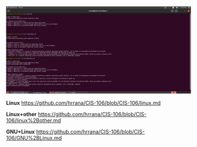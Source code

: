 ![Linux](/imgs/lab6.ans.png)



**Linux**
https://github.com/hrrana/CIS-106/blob/CIS-106/linux.md

**Linux+other**
https://github.com/hrrana/CIS-106/blob/CIS-106/linux%2Bother.md


**GNU+Linux**
https://github.com/hrrana/CIS-106/blob/CIS-106/GNU%2BLinux.md
